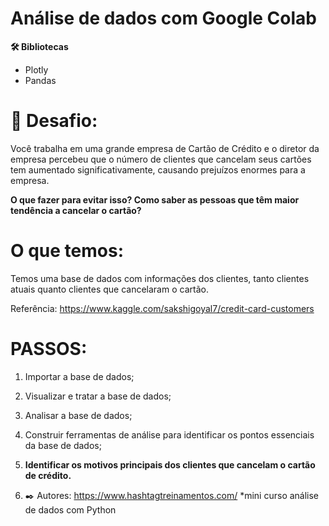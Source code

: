# Análise de dados com Google Colab

**🛠️ Bibliotecas**
- Plotly
- Pandas

# 🚀 Desafio:

Você trabalha em uma grande empresa de Cartão de Crédito e o diretor da empresa percebeu que o número de clientes que cancelam seus cartões tem aumentado significativamente, causando prejuízos enormes para a empresa.

**O que fazer para evitar isso? Como saber as pessoas que têm maior tendência a cancelar o cartão?**

# O que temos:

Temos uma base de dados com informações dos clientes, tanto clientes atuais quanto clientes que cancelaram o cartão.

Referência: https://www.kaggle.com/sakshigoyal7/credit-card-customers

# PASSOS:
1. Importar a base de dados;
2. Visualizar e tratar a base de dados;
3. Analisar a base de dados;
4. Construir ferramentas de análise para identificar os pontos essenciais da base de dados;
5. **Identificar os motivos principais dos clientes que cancelam o cartão de crédito.**


6. ✒️ Autores: https://www.hashtagtreinamentos.com/ *mini curso análise de dados com Python
